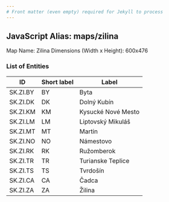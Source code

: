 ```yaml
---
# Front matter (even empty) required for Jekyll to process
---
```


## JavaScript Alias: maps/zilina

Map Name: Zilina
Dimensions (Width x Height): 600x476





### List of Entities

ID | Short label | Label
---|---|---|
SK.ZI.BY|BY|Byta
SK.ZI.DK|DK|Dolný Kubín
SK.ZI.KM|KM|Kysucké Nové Mesto
SK.ZI.LM|LM|Liptovský Mikuláš
SK.ZI.MT|MT|Martin
SK.ZI.NO|NO|Námestovo
SK.ZI.RK|RK|Ružomberok
SK.ZI.TR|TR|Turianske Teplice
SK.ZI.TS|TS|Tvrdošín
SK.ZI.CA|CA|Čadca
SK.ZI.ZA|ZA|Žilina


